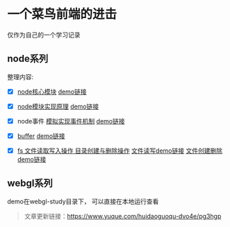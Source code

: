 # 一个菜鸟前端的进击
仅作为自己的一个学习记录
## node系列


整理内容:
 - [x] [node核心模块](https://github.com/ling0819/study-blog/blob/master/node-study/%E6%A8%A1%E5%9D%97.md)
     [demo链接](https://github.com/ling0819/study-blog/blob/master/node-study/js/node-core.js)
 - [x] [node模块实现原理](https://github.com/ling0819/study-blog/blob/master/node-study/%E6%A8%A1%E5%9D%97.md)
      [demo链接](https://github.com/ling0819/study-blog/tree/master/node-study/js/module-demo)
 - [x] node事件 [模拟实现事件机制](https://github.com/ling0819/study-blog/blob/master/node-study/%E4%BA%8B%E4%BB%B6.md)
      [demo链接](https://github.com/ling0819/study-blog/tree/master/node-study/js/event)
 - [x] [buffer](https://github.com/ling0819/study-blog/blob/master/node-study/buffer.md)
      [demo链接](https://github.com/ling0819/study-blog/tree/master/node-study/js/buffer)
 - [x] [fs 文件读取写入操作 目录创建与删除操作](https://github.com/ling0819/study-blog/blob/master/node-study/fs.md)
      [文件读写demo链接](https://github.com/ling0819/study-blog/tree/master/node-study/js/fs)
      [文件创建删除demo链接](https://github.com/ling0819/study-blog/tree/master/node-study/js/fs2)


## webgl系列 
  demo在webgl-study目录下， 可以直接在本地运行查看

  >文章更新链接：https://www.yuque.com/huidaoguoqu-dvo4e/pg3hgp

    
